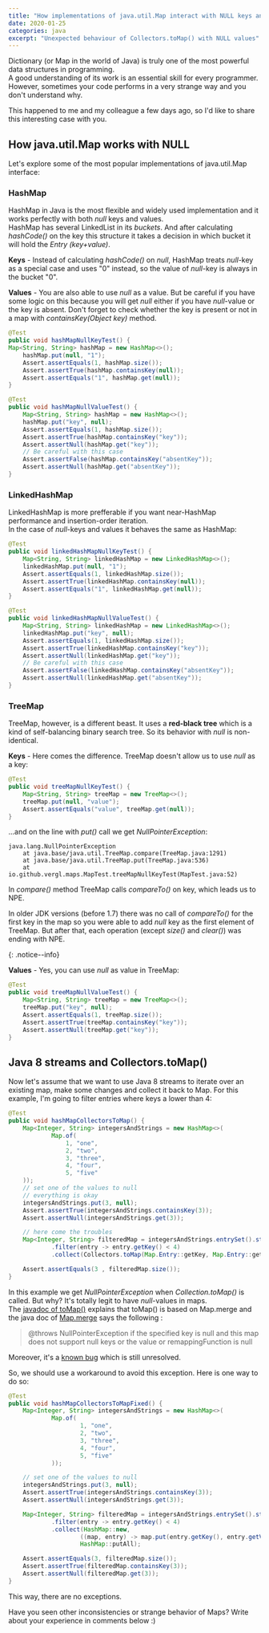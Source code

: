 ```yaml
---
title: "How implementations of java.util.Map interact with NULL keys and values?"
date: 2020-01-25
categories: java
excerpt: "Unexpected behaviour of Collectors.toMap() with NULL values"
---
```


Dictionary (or Map in the world of Java) is truly one of the most powerful data structures in programming.   
A good understanding of its work is an essential skill for every programmer. However, sometimes your code performs in a very strange way and you don't understand why.   

This happened to me and my colleague a few days ago, so I'd like to share this interesting case with you.

## How java.util.Map works with NULL
Let's explore some of the most popular implementations of java.util.Map interface:

### HashMap
HashMap in Java is the most flexible and widely used implementation and it works perfectly with both *null* keys and values.  
HashMap has several LinkedList in its *buckets*. And after calculating *hashCode()* on the key this structure it takes a decision in which bucket it will hold the *Entry (key+value)*.

**Keys** - Instead of calculating *hashCode()* on *null*, HashMap treats *null*-key as a special case and uses "0" instead, so the value of *null*-key is always in the bucket "0".

**Values** - You are also able to use *null* as a value. But be careful if you have some logic on this because you will get *null* either if you have *null*-value or the key is absent. Don't forget to check whether the key is present or not in a map with *containsKey(Object key)* method.
```java
@Test
public void hashMapNullKeyTest() {
Map<String, String> hashMap = new HashMap<>();
    hashMap.put(null, "1");
    Assert.assertEquals(1, hashMap.size());
    Assert.assertTrue(hashMap.containsKey(null));
    Assert.assertEquals("1", hashMap.get(null));
}

@Test
public void hashMapNullValueTest() {
    Map<String, String> hashMap = new HashMap<>();
    hashMap.put("key", null);
    Assert.assertEquals(1, hashMap.size());
    Assert.assertTrue(hashMap.containsKey("key"));
    Assert.assertNull(hashMap.get("key"));
    // Be careful with this case
    Assert.assertFalse(hashMap.containsKey("absentKey"));
    Assert.assertNull(hashMap.get("absentKey"));
}
```
### LinkedHashMap
LinkedHashMap is more prefferable if you want near-HashMap performance and insertion-order iteration.  
In the case of *null*-keys and values it behaves the same as HashMap:

```java
@Test
public void linkedHashMapNullKeyTest() {
    Map<String, String> linkedHashMap = new LinkedHashMap<>();
    linkedHashMap.put(null, "1");
    Assert.assertEquals(1, linkedHashMap.size());
    Assert.assertTrue(linkedHashMap.containsKey(null));
    Assert.assertEquals("1", linkedHashMap.get(null));
}

@Test
public void linkedHashMapNullValueTest() {
    Map<String, String> linkedHashMap = new LinkedHashMap<>();
    linkedHashMap.put("key", null);
    Assert.assertEquals(1, linkedHashMap.size());
    Assert.assertTrue(linkedHashMap.containsKey("key"));
    Assert.assertNull(linkedHashMap.get("key"));
    // Be careful with this case
    Assert.assertFalse(linkedHashMap.containsKey("absentKey"));
    Assert.assertNull(linkedHashMap.get("absentKey"));
}
```

### TreeMap
TreeMap, however, is a different beast. It uses a **red-black tree** which is a kind of self-balancing binary search tree. So its behavior with *null* is non-identical.

**Keys** - Here comes the difference. TreeMap doesn't allow us to use *null* as a key:
```java
@Test
public void treeMapNullKeyTest() {
    Map<String, String> treeMap = new TreeMap<>();
    treeMap.put(null, "value");
    Assert.assertEquals("value", treeMap.get(null));
}
```
...and on the line with *put()* call we get *NullPointerException*:
```
java.lang.NullPointerException
	at java.base/java.util.TreeMap.compare(TreeMap.java:1291)
	at java.base/java.util.TreeMap.put(TreeMap.java:536)
	at io.github.vergl.maps.MapTest.treeMapNullKeyTest(MapTest.java:52)
```
In *compare()* method TreeMap calls *compareTo()* on key, which leads us to NPE.

<p>
In older JDK versions (before 1.7) there was no call of <i>compareTo()</i> for the first key in the map so you were able to add <i>null</i> key as the first element of TreeMap. But after that, each operation (except <i>size()</i> and <i>clear()</i>) was ending with NPE.
</p>{: .notice--info}


**Values** - Yes, you can use *null* as value in TreeMap:
```java
@Test
public void treeMapNullValueTest() {
    Map<String, String> treeMap = new TreeMap<>();
    treeMap.put("key", null);
    Assert.assertEquals(1, treeMap.size());
    Assert.assertTrue(treeMap.containsKey("key"));
    Assert.assertNull(treeMap.get("key"));
}
```

## Java 8 streams and Collectors.toMap()
Now let's assume that we want to use Java 8 streams to iterate over an existing map, make some changes and collect it back to Map. For this example, I'm going to filter entries where keys a lower than 4:
```java
@Test
public void hashMapCollectorsToMap() {
    Map<Integer, String> integersAndStrings = new HashMap<>(
            Map.of(
                1, "one",
                2, "two",
                3, "three",
                4, "four",
                5, "five"
    ));
    // set one of the values to null
    // everything is okay
    integersAndStrings.put(3, null);
    Assert.assertTrue(integersAndStrings.containsKey(3));
    Assert.assertNull(integersAndStrings.get(3));

    // here come the troubles
    Map<Integer, String> filteredMap = integersAndStrings.entrySet().stream()
            .filter(entry -> entry.getKey() < 4)
            .collect(Collectors.toMap(Map.Entry::getKey, Map.Entry::getValue));

    Assert.assertEquals(3 , filteredMap.size());
}
```
In this example we get *NullPointerException* when *Collection.toMap()* is called. But why? It's totally legit to have *null*-values in maps.  
The [javadoc of toMap()](https://docs.oracle.com/javase/8/docs/api/java/util/stream/Collectors.html#toMap-java.util.function.Function-java.util.function.Function-) explains that toMap() is based on Map.merge and the java doc of [Map.merge](https://docs.oracle.com/javase/8/docs/api/java/util/Map.html#merge-K-V-java.util.function.BiFunction-) says the following :
> @throws NullPointerException if the specified key is null and this map does not support null keys or the value or remappingFunction is null

Moreover, it's a [known bug](https://bugs.openjdk.java.net/browse/JDK-8148463) which is still unresolved.

So, we should use a workaround to avoid this exception. Here is one way to do so:
```java
@Test
public void hashMapCollectorsToMapFixed() {
    Map<Integer, String> integersAndStrings = new HashMap<>(
            Map.of(
                    1, "one",
                    2, "two",
                    3, "three",
                    4, "four",
                    5, "five"
            ));

    // set one of the values to null
    integersAndStrings.put(3, null);
    Assert.assertTrue(integersAndStrings.containsKey(3));
    Assert.assertNull(integersAndStrings.get(3));

    Map<Integer, String> filteredMap = integersAndStrings.entrySet().stream()
            .filter(entry -> entry.getKey() < 4)
            .collect(HashMap::new,
                    ((map, entry) -> map.put(entry.getKey(), entry.getValue())),
                    HashMap::putAll);

    Assert.assertEquals(3, filteredMap.size());
    Assert.assertTrue(filteredMap.containsKey(3));
    Assert.assertNull(filteredMap.get(3));
}
```
This way, there are no exceptions.

Have you seen other inconsistencies or strange behavior of Maps? Write about your experience in comments below :)

